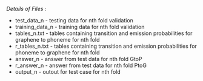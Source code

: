 *Details of Files :*

* test_data_n		- testing data for nth fold validation
* training_data_n	- training data for nth fold validation
* tables_n.txt 		- tables containing transition and emission probabilities for graphene to phoneme for nth fold
* r_tables_n.txt 	- tables containing transition and emission probabilities for phoneme to graphene for nth fold
* answer_n 			- answer from test data for nth fold GtoP
* r_answer_n 		- answer from test data for nth fold PtoG
* output_n			- outout for test case for nth fold
